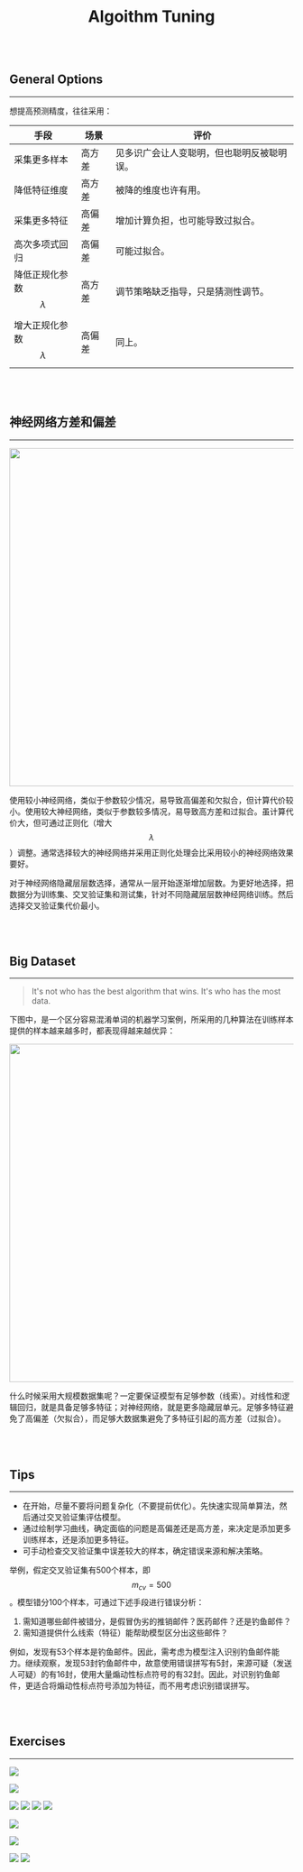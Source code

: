 # <center>Algoithm Tuning</center>

<br></br>



## General Options
----
想提高预测精度，往往采用：

|            手段           | 场景  |            评价              |
| ------------------------ | ----- | ----------------------- |
| 采集更多样本               | 高方差 | 见多识广会让人变聪明，但也聪明反被聪明误。 |
| 降低特征维度               | 高方差 | 被降的维度也许有用。 |
| 采集更多特征               | 高偏差 | 增加计算负担，也可能导致过拟合。 |
| 高次多项式回归             | 高偏差 | 可能过拟合。 |
| 降低正规化参数$$\lambda$$  | 高方差 | 调节策略缺乏指导，只是猜测性调节。 |
| 增大正规化参数$$\lambda$$  | 高偏差 | 同上。 |

<br></br>



## 神经网络方差和偏差
----
<p align="center">
  <img src="./Images/nn_tuning.png" width = "600"/>
</p>

使用较小神经网络，类似于参数较少情况，易导致高偏差和欠拟合，但计算代价较小。使用较大神经网络，类似于参数较多情况，易导致高方差和过拟合。虽计算代价大，但可通过正则化（增大$$\lambda$$）调整。通常选择较大的神经网络并采用正则化处理会比采用较小的神经网络效果要好。

对于神经网络隐藏层层数选择，通常从一层开始逐渐增加层数。为更好地选择，把数据分为训练集、交叉验证集和测试集，针对不同隐藏层层数神经网络训练。然后选择交叉验证集代价最小。

<br></br>



## Big Dataset
----
> It's not who has the best algorithm that wins. It's who has the most data.

下图中，是一个区分容易混淆单词的机器学习案例，所采用的几种算法在训练样本提供的样本越来越多时，都表现得越来越优异：

<p align="center">
  <img src="./Images/tuning1.png" width = "600"/>
</p>

什么时候采用大规模数据集呢？一定要保证模型有足够参数（线索）。对线性和逻辑回归，就是具备足够多特征；对神经网络，就是更多隐藏层单元。足够多特征避免了高偏差（欠拟合），而足够大数据集避免了多特征引起的高方差（过拟合）。

<br></br>



## Tips
----
* 在开始，尽量不要将问题复杂化（不要提前优化）。先快速实现简单算法，然后通过交叉验证集评估模型。
* 通过绘制学习曲线，确定面临的问题是高偏差还是高方差，来决定是添加更多训练样本，还是添加更多特征。
* 可手动检查交叉验证集中误差较大的样本，确定错误来源和解决策略。

举例，假定交叉验证集有500个样本，即 $$m_{cv}=500$$。模型错分100个样本，可通过下述手段进行错误分析：
1. 需知道哪些邮件被错分，是假冒伪劣的推销邮件？医药邮件？还是钓鱼邮件？
2. 需知道提供什么线索（特征）能帮助模型区分出这些邮件？

例如，发现有53个样本是钓鱼邮件。因此，需考虑为模型注入识别钓鱼邮件能力。继续观察，发现53封钓鱼邮件中，故意使用错误拼写有5封，来源可疑（发送人可疑）的有16封，使用大量煽动性标点符号的有32封。因此，对识别钓鱼邮件，更适合将煽动性标点符号添加为特征，而不用考虑识别错误拼写。

<br></br>



## Exercises
----
![](./Images/ex1.png)


![](./Images/ex2.png)


![](./Images/ex3_1.png)
![](./Images/ex3_2.png)
![](./Images/ex3_3.png)
![](./Images/ex3_4.png)


![](./Images/ex4.png)


![](./Images/ex5.png)


![](./Images/ex6_1.png)
![](./Images/ex6_2.png)